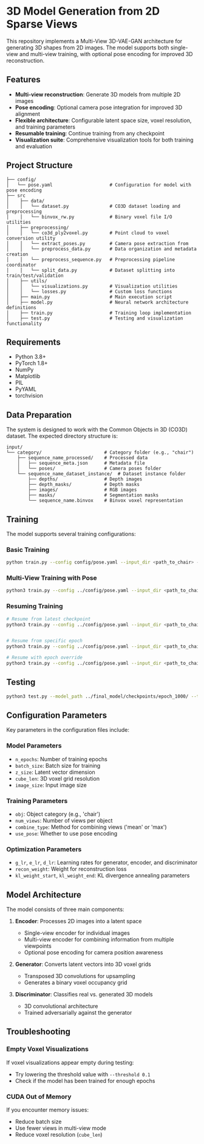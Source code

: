 # 3D Model Generation from 2D Sparse Views

This repository implements a Multi-View 3D-VAE-GAN architecture for generating 3D shapes from 2D images. The model supports both single-view and multi-view training, with optional pose encoding for improved 3D reconstruction.

## Features

- **Multi-view reconstruction**: Generate 3D models from multiple 2D images
- **Pose encoding**: Optional camera pose integration for improved 3D alignment
- **Flexible architecture**: Configurable latent space size, voxel resolution, and training parameters
- **Resumable training**: Continue training from any checkpoint
- **Visualization suite**: Comprehensive visualization tools for both training and evaluation

## Project Structure

```
├── config/
│   └── pose.yaml                     # Configuration for model with pose encoding
├── src
│    ├── data/
│    │   └── dataset.py               # CO3D dataset loading and preprocessing
│    │   └── binvox_rw.py             # Binary voxel file I/O utilities
│    ├── preprocessing/   
│    │   └── co3d_ply2voxel.py        # Point cloud to voxel conversion utility
│    │   └── extract_poses.py         # Camera pose extraction from 
│    │   └── preprocess_data.py       # Data organization and metadata creation
│    │   └── preprocess_sequence.py   # Preprocessing pipeline coordinator
│    │   └── split_data.py            # Dataset splitting into train/test/validation
│    ├── utils/
│    │   └── visualizations.py        # Visualization utilities
│    │   └── losses.py                # Custom loss functions
│    ├── main.py                      # Main execution script
│    ├── model.py                     # Neural network architecture definitions
│    ├── train.py                     # Training loop implementation
│    ├── test.py                      # Testing and visualization functionality
```

## Requirements

- Python 3.8+
- PyTorch 1.8+
- NumPy
- Matplotlib
- PIL
- PyYAML
- torchvision

## Data Preparation

The system is designed to work with the Common Objects in 3D (CO3D) dataset. The expected directory structure is:

```
input/
└── category/                       # Category folder (e.g., "chair")
    ├── sequence_name_processed/    # Processed data
    │   ├── sequence_meta.json      # Metadata file
    │   └── poses/                  # Camera poses folder
    └── sequence_name_dataset_instance/  # Dataset instance folder
        ├── depths/                 # Depth images
        ├── depth_masks/            # Depth masks
        ├── images/                 # RGB images
        ├── masks/                  # Segmentation masks
        └── sequence_name.binvox    # Binvox voxel representation
```

## Training

The model supports several training configurations:

### Basic Training

```bash
python train.py --config config/pose.yaml --input_dir <path_to_chair> --output_dir models/experiments
```

### Multi-View Training with Pose

```bash
python3 train.py --config ../config/pose.yaml --input_dir <path_to_chair> --output_dir <path_to_output> --batch_size 8 --num_views 4 --combine_type mean --use_pose True --n_epochs 500

```

### Resuming Training

```bash
# Resume from latest checkpoint
python3 train.py --config ../config/pose.yaml --input_dir <path_to_chair> --output_dir <path_to_output>


# Resume from specific epoch
python3 train.py --config ../config/pose.yaml --input_dir <path_to_chair> --output_dir <path_to_output> --resume models/experiments/checkpoints/epoch_200

# Resume with epoch override
python3 train.py --config ../config/pose.yaml --input_dir <path_to_chair> --output_dir <path_to_output> --resume models/experiments/checkpoints/latest --start_epoch 300
```

## Testing

```bash
python3 test.py --model_path ../final_model/checkpoints/epoch_1000/ --test_dir ../test/chair/ --output_dir <path_to_output> --num_views 4 --use_pose --threshold 0.4

```

## Configuration Parameters

Key parameters in the configuration files include:

### Model Parameters
- `n_epochs`: Number of training epochs
- `batch_size`: Batch size for training
- `z_size`: Latent vector dimension
- `cube_len`: 3D voxel grid resolution
- `image_size`: Input image size

### Training Parameters
- `obj`: Object category (e.g., 'chair')
- `num_views`: Number of views per object
- `combine_type`: Method for combining views ('mean' or 'max')
- `use_pose`: Whether to use pose encoding

### Optimization Parameters
- `g_lr`, `e_lr`, `d_lr`: Learning rates for generator, encoder, and discriminator
- `recon_weight`: Weight for reconstruction loss
- `kl_weight_start`, `kl_weight_end`: KL divergence annealing parameters

## Model Architecture

The model consists of three main components:

1. **Encoder**: Processes 2D images into a latent space
   - Single-view encoder for individual images
   - Multi-view encoder for combining information from multiple viewpoints
   - Optional pose encoding for camera position awareness

2. **Generator**: Converts latent vectors into 3D voxel grids
   - Transposed 3D convolutions for upsampling
   - Generates a binary voxel occupancy grid

3. **Discriminator**: Classifies real vs. generated 3D models
   - 3D convolutional architecture
   - Trained adversarially against the generator

## Troubleshooting

### Empty Voxel Visualizations
If voxel visualizations appear empty during testing:
- Try lowering the threshold value with `--threshold 0.1`
- Check if the model has been trained for enough epochs

### CUDA Out of Memory
If you encounter memory issues:
- Reduce batch size
- Use fewer views in multi-view mode
- Reduce voxel resolution (`cube_len`)
